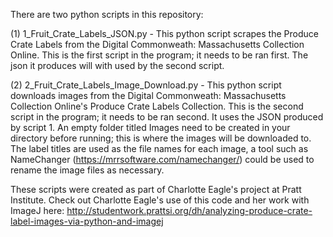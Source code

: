 There are two python scripts in this repository: 

(1) 1_Fruit_Crate_Labels_JSON.py - This python script scrapes the Produce Crate Labels from the Digital Commonweath: Massachusetts Collection Online. This is the first script in the program; it needs to be ran first. The json it produces will with used by the second script. 

(2) 2_Fruit_Crate_Labels_Image_Download.py - This python script downloads images from the Digital Commonweath: Massachusetts Collection Online's Produce Crate Labels Collection. This is the second script in the program; it needs to be ran second. It uses the JSON produced by script 1. An empty folder titled Images need to be created in your directory before running; this is where the images will be downloaded to. The label titles are used as the file names for each image, a tool such as NameChanger (https://mrrsoftware.com/namechanger/) could be used to rename the image files as necessary.

These scripts were created as part of Charlotte Eagle's project at Pratt Institute. Check out Charlotte Eagle's use of this code and her work with ImageJ here: 
http://studentwork.prattsi.org/dh/analyzing-produce-crate-label-images-via-python-and-imagej 
